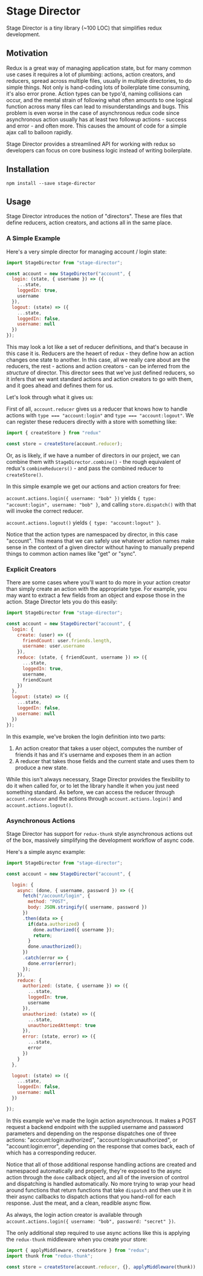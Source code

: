 # Stage Director

Stage Director is a tiny library (~100 LOC) that simplifies redux development.

## Motivation

Redux is a great way of managing application state, but for many common use cases it requires a lot of plumbing: actions, action creators, and reducers, spread across multiple files, usually in multiple directories, to do simple things. Not only is hand-coding lots of boilerplate time consuming, it's also error prone. Action types can be typo'd, naming collisions can occur, and the mental strain of following what often amounts to one logical function across many files can lead to misunderstandings and bugs. This problem is even worse in the case of asynchronous redux code since asynchronous action usually has at least two followup actions - success and error - and often more. This causes the amount of code for a simple ajax call to balloon rapidly.

Stage Director provides a streamlined API for working with redux so developers can focus on core business logic instead of writing boilerplate.

## Installation

`npm install --save stage-director`

## Usage

Stage Director introduces the notion of "directors". These are files that define reducers, action creators, and actions all in the same place.

### A Simple Example

Here's a very simple director for managing account / login state:

```javascript
import StageDirector from "stage-director";

const account = new StageDirector("account", {
  login: (state, { username }) => ({
    ...state,
    loggedIn: true,
    username
  }),
  logout: (state) => ({
    ...state,
    loggedIn: false,
    username: null
  })
});
```

This may look a lot like a set of reducer definitions, and that's because in this case it is. Reducers are the heaert of redux - they define how an action changes one state to another. In this case, all we really care about are the reducers, the rest - actions and action creators - can be inferred from the *structure* of director. This director sees that we've just defined reducers, so it infers that we want standard actions and action creators to go with them, and it goes ahead and defines them for us.

Let's look through what it gives us:

First of all, `account.reducer` gives us a reducer that knows how to handle actions with `type === "account:login"` and `type === "account:logout"`. We can register these reducers directly with a store with something like:

```javascript
import { createStore } from "redux"

const store = createStore(account.reducer);
```

Or, as is likely, if we have a number of directors in our project, we can combine them with `StageDirector.combine()` - the rough equivalent of redux's `combineReducers()` - and pass the combined reducer to `createStore()`.


In this simple example we get our actions and action creators for free:

`account.actions.login({ username: "bob" })` yields `{ type: "account:login", username: "bob" }`, and calling `store.dispatch()` with that will invoke the correct reducer.

`account.actions.logout()` yields `{ type: "account:logout" }`.

Notice that the action types are namespaced by director, in this case "account". This means that we can safely use whatever action names make sense in the context of a given director without having to manually prepend things to common action names like "get" or "sync".

### Explicit Creators

There are some cases where you'll want to do more in your action creator than simply create an action with the appropriate type. For example, you may want to extract a few fields from an object and expose those in the action. Stage Director lets you do this easily:

```javascript
import StageDirector from "stage-director";

const account = new StageDirector("account", {
  login: {
    create: (user) => ({
      friendCount: user.friends.length,
      username: user.username
    }),
    reduce: (state, { friendCount, username }) => ({
      ...state,
      loggedIn: true,
      username,
      friendCount
    })
  },
  logout: (state) => ({
    ...state,
    loggedIn: false,
    username: null
  })
});
```

In this example, we've broken the login definition into two parts:

1. An action creator that takes a user object, computes the number of friends it has and it's username and exposes them in an action
2. A reducer that takes those fields and the current state and uses them to produce a new state.

While this isn't always necessary, Stage Director provides the flexibility to do it when called for, or to let the library handle it when you just need something standard. As before, we can access the reducer through `account.reducer` and the actions through `account.actions.login()` and `account.actions.logout()`.

### Asynchronous Actions

Stage Director has support for `redux-thunk` style asynchronous actions out of the box, massively simplifying the development workflow of async code.

Here's a simple async example:

```javascript
import StageDirector from "stage-director";

const account = new StageDirector("account", {

  login: {
    async: (done, { username, password }) => ({
      fetch("/account/login", {
        method: "POST",
        body: JSON.stringify({ username, password })
      })
      .then(data => {
        if(data.authorized) {
          done.authorized({ username });
          return;
        }
        done.unauthorized();
      })
      .catch(error => {
        done.error(error);
      });
    }),
    reduce: {
      authorized: (state, { username }) => ({
        ...state,
        loggedIn: true,
        username
      }),
      unauthorized: (state) => ({
        ...state,
        unauthorizedAttempt: true
      }),
      error: (state, error) => ({
        ...state,
        error
      })
    }
  },

  logout: (state) => ({
    ...state,
    loggedIn: false,
    username: null
  })

});
```

In this example we've made the login action asynchronous. It makes a POST request a backend endpoint with the supplied username and password parameters and depending on the response dispatches one of three actions: "account:login:authorized", "account:login:unauthorized", or "account:login:error", depending on the response that comes back, each of which has a corresponding reducer.

Notice that all of those additional response handling actions are created and namespaced automatically and properly, they're exposed to the async action through the `done` callback object, and all of the inversion of control and dispatching is handled automatically. No more trying to wrap your head around functions that return functions that take `dispatch` and then use it in their async callbacks to dispatch actions that you hand-roll for each response. Just the meat, and a clean, readible async flow.

As always, the login action creator is available through `account.actions.login({ username: "bob", password: "secret" })`.

The only additional step required to use async actions like this is applying the `redux-thunk` middleware when you create your store:

```javascript
import { applyMiddleware, createStore } from "redux";
import thunk from "redux-thunk";

const store = createStore(account.reducer, {}, applyMiddleware(thunk));
```
